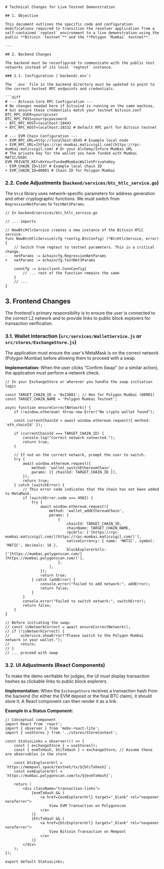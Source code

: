 ```
# Technical Changes for Live Testnet Demonstration

## 1. Objective

This document outlines the specific code and configuration modifications required to transition the resolver application from a self-contained `regtest` environment to a live demonstration using the public **Bitcoin `testnet`** and the **Polygon `Mumbai` testnet**.

---

## 2. Backend Changes

The backend must be reconfigured to communicate with the public test networks instead of its local `regtest` instance.

### 2.1. Configuration (`backend/.env`)

The `.env` file in the backend directory must be updated to point to the correct testnet RPC endpoints and credentials.

```diff
# --- Bitcoin Core RPC Configuration ---
# No changes needed here if bitcoind is running on the same machine,
# but ensure these credentials match your testnet bitcoin.conf
BTC_RPC_USER=yourrpcuser
BTC_RPC_PASS=yourrpcpassword
- BTC_RPC_HOST=localhost:18443
+ BTC_RPC_HOST=localhost:18332 # Default RPC port for Bitcoin testnet

# --- EVM Chain Configuration ---
- EVM_RPC_URL=http://localhost:8545 # Example local node
+ EVM_RPC_URL=[https://rpc-mumbai.maticvigil.com](https://rpc-mumbai.maticvigil.com) # Or your Alchemy/Infura Mumbai URL
# The private key for the wallet you have funded with Mumbai MATIC/USDC
EVM_PRIVATE_KEY=0xYourFundedMumbaiWalletPrivateKey
- EVM_CHAIN_ID=1337 # Example local chain ID
+ EVM_CHAIN_ID=80001 # Chain ID for Polygon Mumbai

```

### 2.2. Code Adjustments (`backend/services/btc_htlc_service.go`)

The `btcd` library uses network-specific parameters for address generation and other cryptographic functions. We must switch from `RegressionNetParams` to `TestNet3Params`.

```
// In backend/services/btc_htlc_service.go

// ... imports

// NewBtcHtlcService creates a new instance of the Bitcoin HTLC service.
func NewBtcHtlcService(cfg *config.BtcConfig) (*BtcHtlcService, error) {
    // Switch from regtest to testnet parameters. This is a critical change.
-   netParams := &chaincfg.RegressionNetParams
+   netParams := &chaincfg.TestNet3Params

    connCfg := &rpcclient.ConnConfig{
        // ... rest of the function remains the same
    }
    // ...
}

```

3\. Frontend Changes
--------------------

The frontend's primary responsibility is to ensure the user is connected to the correct L2 network and to provide links to public block explorers for transaction verification.

### 3.1. Wallet Interaction (`src/services/WalletService.js` or `src/stores/ExchangeStore.js`)

The application must ensure the user's MetaMask is on the correct network (Polygon Mumbai) before allowing them to proceed with a swap.

**Implementation:** When the user clicks "Confirm Swap" (or a similar action), the application must perform a network check.

```
// In your ExchangeStore or wherever you handle the swap initiation logic

const TARGET_CHAIN_ID = '0x13881'; // Hex for Polygon Mumbai (80001)
const TARGET_CHAIN_NAME = 'Polygon Mumbai Testnet';

async function ensureCorrectNetwork() {
    if (!window.ethereum) throw new Error("No crypto wallet found");

    const currentChainId = await window.ethereum.request({ method: 'eth_chainId' });

    if (currentChainId === TARGET_CHAIN_ID) {
        console.log("Correct network connected.");
        return true;
    }

    // If not on the correct network, prompt the user to switch.
    try {
        await window.ethereum.request({
            method: 'wallet_switchEthereumChain',
            params: [{ chainId: TARGET_CHAIN_ID }],
        });
        return true;
    } catch (switchError) {
        // This error code indicates that the chain has not been added to MetaMask.
        if (switchError.code === 4902) {
            try {
                await window.ethereum.request({
                    method: 'wallet_addEthereumChain',
                    params: [
                        {
                            chainId: TARGET_CHAIN_ID,
                            chainName: TARGET_CHAIN_NAME,
                            rpcUrls: ['[https://rpc-mumbai.maticvigil.com/](https://rpc-mumbai.maticvigil.com/)'],
                            nativeCurrency: { name: 'MATIC', symbol: 'MATIC', decimals: 18 },
                            blockExplorerUrls: ['[https://mumbai.polygonscan.com/](https://mumbai.polygonscan.com/)'],
                        },
                    ],
                });
                return true;
            } catch (addError) {
                console.error("Failed to add network:", addError);
                return false;
            }
        }
        console.error("Failed to switch network:", switchError);
        return false;
    }
}

// Before initiating the swap:
// const isNetworkCorrect = await ensureCorrectNetwork();
// if (!isNetworkCorrect) {
//     uiService.showError("Please switch to the Polygon Mumbai network in your wallet.");
//     return;
// }
// ... proceed with swap

```

### 3.2. UI Adjustments (React Components)

To make the demo verifiable for judges, the UI must display transaction hashes as clickable links to public block explorers.

**Implementation:** When the `ExchangeStore` receives a transaction hash from the backend (for either the EVM deposit or the final BTC claim), it should store it. A React component can then render it as a link.

**Example in a Status Component:**

```
// Conceptual component
import React from 'react';
import { observer } from 'mobx-react-lite';
import { useStores } from '../stores/StoreContext';

const StatusLinks = observer(() => {
    const { exchangeStore } = useStores();
    const { evmTxHash, btcTxHash } = exchangeStore; // Assume these are observables in the store

    const btcExplorerUrl = `https://mempool.space/testnet/tx/${btcTxHash}`;
    const evmExplorerUrl = `https://mumbai.polygonscan.com/tx/${evmTxHash}`;

    return (
        <div className="transaction-links">
            {evmTxHash && (
                <a href={evmExplorerUrl} target="_blank" rel="noopener noreferrer">
                    View EVM Transaction on Polygonscan
                </a>
            )}
            {btcTxHash && (
                <a href={btcExplorerUrl} target="_blank" rel="noopener noreferrer">
                    View Bitcoin Transaction on Mempool
                </a>
            )}
        </div>
    );
});

export default StatusLinks;

```